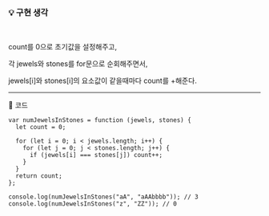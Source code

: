 ### 💡 구현 생각

<br>

count를 0으로 초기값을 설정해주고,

각 jewels와 stones를 for문으로 순회해주면서,

jewels[i]와 stones[i]의 요소값이 같을때마다 count를 +해준다.

<hr>

🔻 코드

```
var numJewelsInStones = function (jewels, stones) {
  let count = 0;

  for (let i = 0; i < jewels.length; i++) {
    for (let j = 0; j < stones.length; j++) {
      if (jewels[i] === stones[j]) count++;
    }
  }
  return count;
};

console.log(numJewelsInStones("aA", "aAAbbbb")); // 3
console.log(numJewelsInStones("z", "ZZ")); // 0
```
